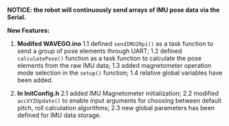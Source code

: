 **NOTICE: the robot will continuously send arrays of IMU pose data via the Serial.**

**New Features:**

1. **Modifed WAVEGO.ino**
1.1 defined `sendIMU2Rpi()` as a task function to send a group of pose elements through UART;
1.2 defined `calculatePose()` function as a task function to calculate the pose elements from the raw IMU data;
1.3 added magnetometer operation mode selection in the `setup()` function;
1.4 relative global variables have been added.

2. **In InitConfig.h**
2.1 added IMU Magnetometer initialization;
2.2 modified `accXYZUpdate()` to enable input arguments for choosing between default pitch, roll calculation algorithms;
2.3 new global parameters has been defined for IMU data storage.
